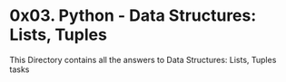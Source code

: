 # 0x03. Python - Data Structures: Lists, Tuples

This Directory contains all the answers to Data Structures: Lists, Tuples tasks
